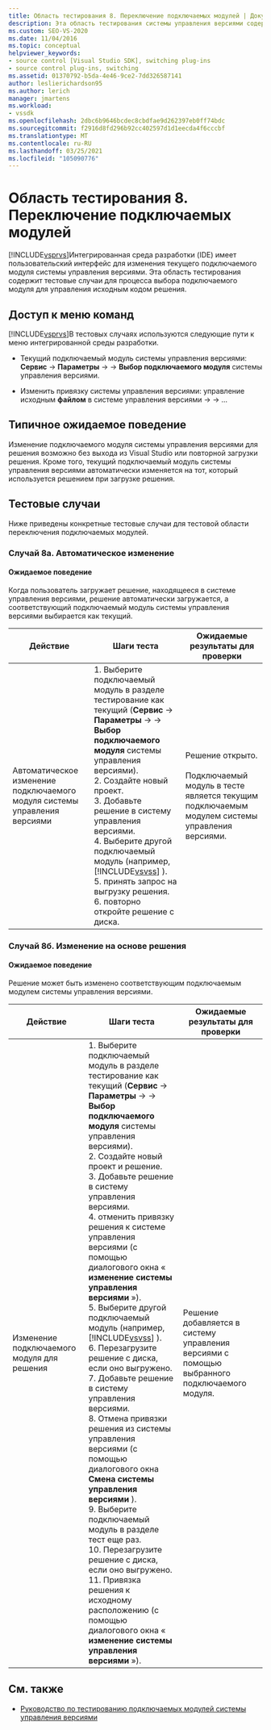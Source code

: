 ```yaml
---
title: Область тестирования 8. Переключение подключаемых модулей | Документация Майкрософт
description: Эта область тестирования системы управления версиями содержит тестовые случаи для процесса выбора подключаемого модуля для управления версиями решения в Visual Studio.
ms.custom: SEO-VS-2020
ms.date: 11/04/2016
ms.topic: conceptual
helpviewer_keywords:
- source control [Visual Studio SDK], switching plug-ins
- source control plug-ins, switching
ms.assetid: 01370792-b5da-4e46-9ce2-7dd326587141
author: leslierichardson95
ms.author: lerich
manager: jmartens
ms.workload:
- vssdk
ms.openlocfilehash: 2dbc6b9646bcdec8cbdfae9d262397eb0ff74bdc
ms.sourcegitcommit: f2916d8fd296b92cc402597d1d1eecda4f6cccbf
ms.translationtype: MT
ms.contentlocale: ru-RU
ms.lasthandoff: 03/25/2021
ms.locfileid: "105090776"
---
```

# <a name="test-area-8-plug-in-switching"></a>Область тестирования 8. Переключение подключаемых модулей
[!INCLUDE[vsprvs](../../code-quality/includes/vsprvs_md.md)]Интегрированная среда разработки (IDE) имеет пользовательский интерфейс для изменения текущего подключаемого модуля системы управления версиями. Эта область тестирования содержит тестовые случаи для процесса выбора подключаемого модуля для управления исходным кодом решения.

## <a name="command-menu-access"></a>Доступ к меню команд
 [!INCLUDE[vsprvs](../../code-quality/includes/vsprvs_md.md)]В тестовых случаях используются следующие пути к меню интегрированной среды разработки.

- Текущий подключаемый модуль системы управления версиями: **Сервис**  ->  **Параметры**  ->    ->  **Выбор подключаемого модуля** системы управления версиями.

- Изменить привязку системы управления версиями: управление исходным **файлом** в системе управления версиями  ->    ->  ...

## <a name="common-expected-behavior"></a>Типичное ожидаемое поведение
 Изменение подключаемого модуля системы управления версиями для решения возможно без выхода из Visual Studio или повторной загрузки решения. Кроме того, текущий подключаемый модуль системы управления версиями автоматически изменяется на тот, который используется решением при загрузке решения.

## <a name="test-cases"></a>Тестовые случаи
 Ниже приведены конкретные тестовые случаи для тестовой области переключения подключаемых модулей.

### <a name="case-8a-automatic-change"></a>Случай 8а. Автоматическое изменение

#### <a name="expected-behavior"></a>Ожидаемое поведение
 Когда пользователь загружает решение, находящееся в системе управления версиями, решение автоматически загружается, а соответствующий подключаемый модуль системы управления версиями выбирается как текущий.

| Действие | Шаги теста | Ожидаемые результаты для проверки |
| - | - | - |
| Автоматическое изменение подключаемого модуля системы управления версиями | 1. Выберите подключаемый модуль в разделе тестирование как текущий (**Сервис**  ->  **Параметры**  ->    ->  **Выбор подключаемого модуля** системы управления версиями).<br />2. Создайте новый проект.<br />3. Добавьте решение в систему управления версиями.<br />4. Выберите другой подключаемый модуль (например, [!INCLUDE[vsvss](../../extensibility/includes/vsvss_md.md)] ).<br />5. принять запрос на выгрузку решения.<br />6. повторно откройте решение с диска. | Решение открыто.<br /><br /> Подключаемый модуль в тесте является текущим подключаемым модулем системы управления версиями. |

### <a name="case-8b-solution-based-change"></a>Случай 8б. Изменение на основе решения

#### <a name="expected-behavior"></a>Ожидаемое поведение
 Решение может быть изменено соответствующим подключаемым модулем системы управления версиями.

| Действие | Шаги теста | Ожидаемые результаты для проверки |
|----------------------------------| - | - |
| Изменение подключаемого модуля для решения | 1. Выберите подключаемый модуль в разделе тестирование как текущий (**Сервис**  ->  **Параметры**  ->    ->  **Выбор подключаемого модуля** системы управления версиями).<br />2. Создайте новый проект и решение.<br />3. Добавьте решение в систему управления версиями.<br />4. отменить привязку решения к системе управления версиями (с помощью диалогового окна « **изменение системы управления версиями** »).<br />5. Выберите другой подключаемый модуль (например, [!INCLUDE[vsvss](../../extensibility/includes/vsvss_md.md)] ).<br />6. Перезагрузите решение с диска, если оно выгружено.<br />7. Добавьте решение в систему управления версиями.<br />8. Отмена привязки решения из системы управления версиями (с помощью диалогового окна **Смена системы управления версиями** ).<br />9. Выберите подключаемый модуль в разделе тест еще раз.<br />10. Перезагрузите решение с диска, если оно выгружено.<br />11. Привязка решения к исходному расположению (с помощью диалогового окна « **изменение системы управления версиями** »). | Решение добавляется в систему управления версиями с помощью выбранного подключаемого модуля. |

## <a name="see-also"></a>См. также
- [Руководство по тестированию подключаемых модулей системы управления версиями](../../extensibility/internals/test-guide-for-source-control-plug-ins.md)

